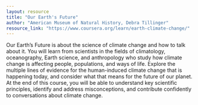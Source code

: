 ```yaml
---
layout: resource
title: "Our Earth's Future"
author: "American Museum of Natural History, Debra Tillinger"
resource_link: "https://www.coursera.org/learn/earth-climate-change/"
---
```


Our Earth’s Future is about the science of climate change and how to talk about it. You will learn from scientists in the fields of climatology, oceanography, Earth science, and anthropology who study how climate change is affecting people, populations, and ways of life. Explore the multiple lines of evidence for the human-induced climate change that is happening today, and consider what that means for the future of our planet. At the end of this course, you will be able to understand key scientific principles, identify and address misconceptions, and contribute confidently to conversations about climate change.